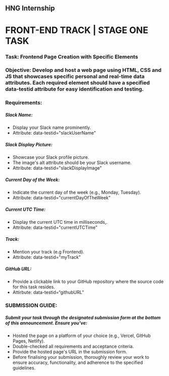 
## HNG Internship
# FRONT-END TRACK | STAGE ONE TASK
### Task: Frontend Page Creation with Specific Elements
### Objective: Develop and host a web page using HTML, CSS and JS that showcases specific personal and real-time data attributes. Each required element should have a specified data-testid attribute for easy identification and testing.

### Requirements:
##### Slack Name:
- Display your Slack name prominently.
- Attribute: data-testid="slackUserName"

##### Slack Display Picture:
- Showcase your Slack profile picture.
- The image's alt attribute should be your Slack username.
- Attribute: data-testid="slackDisplayImage"

##### Current Day of the Week:
- Indicate the current day of the week (e.g., Monday, Tuesday).
- Attribute: data-testid="currentDayOfTheWeek"

##### Current UTC Time:
- Display the current UTC time in milliseconds,.
- Attribute: data-testid="currentUTCTime"

##### Track:
- Mention your track (e.g Frontend).
- Attribute: data-testid="myTrack"

##### GitHub URL:
- Provide a clickable link to your GitHub repository where the source code for this task resides.
- Attirbute: data-testid=“githubURL”

### SUBMISSION GUIDE:
##### Submit your task through the designated submission form at the bottom of this announcement.  Ensure you've:
- Hosted the page on a platform of your choice (e.g., Vercel, GitHub Pages, Netlify).
- Double-checked all requirements and acceptance criteria.
- Provide the hosted page's URL in the submission form.
- Before finalising your submission, thoroughly review your work to ensure accuracy, functionality, and adherence to the specified guidelines.
